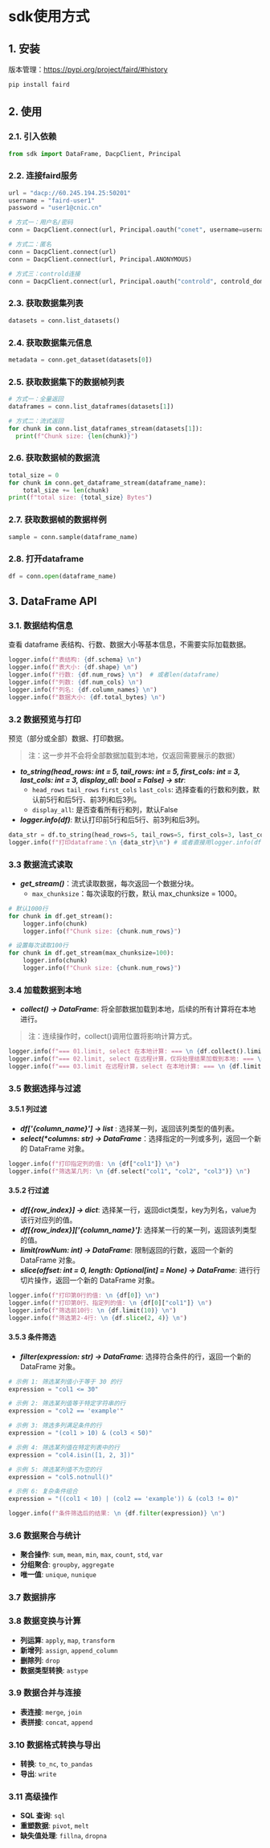 # sdk使用方式

## 1. 安装
版本管理：https://pypi.org/project/faird/#history
```bash
pip install faird
```

## 2. 使用
### 2.1. 引入依赖
```python
from sdk import DataFrame, DacpClient, Principal
```
### 2.2. 连接faird服务
```python
url = "dacp://60.245.194.25:50201"
username = "faird-user1"
password = "user1@cnic.cn"

# 方式一：用户名/密码
conn = DacpClient.connect(url, Principal.oauth("conet", username=username, password=password))

# 方式二：匿名
conn = DacpClient.connect(url)
conn = DacpClient.connect(url, Principal.ANONYMOUS)

# 方式三：controld连接
conn = DacpClient.connect(url, Principal.oauth("controld", controld_domain_name="controld_domain_name", signature="signature"))
```

### 2.3. 获取数据集列表
```python
datasets = conn.list_datasets()
```

### 2.4. 获取数据集元信息
```python
metadata = conn.get_dataset(datasets[0])
```

### 2.5. 获取数据集下的数据帧列表
```python
# 方式一：全量返回
dataframes = conn.list_dataframes(datasets[1])

# 方式二：流式返回
for chunk in conn.list_dataframes_stream(datasets[1]):
  print(f"Chunk size: {len(chunk)}")
```

### 2.6. 获取数据帧的数据流
```python
total_size = 0
for chunk in conn.get_dataframe_stream(dataframe_name):
    total_size += len(chunk)
print(f"total size: {total_size} Bytes")
```

### 2.7. 获取数据帧的数据样例
```python
sample = conn.sample(dataframe_name)
```

### 2.8. 打开dataframe
```python
df = conn.open(dataframe_name)
```

## 3. DataFrame API
### 3.1. 数据结构信息
查看 dataframe 表结构、行数、数据大小等基本信息，不需要实际加载数据。
```python
logger.info(f"表结构: {df.schema} \n")
logger.info(f"表大小: {df.shape} \n")
logger.info(f"行数: {df.num_rows} \n")  # 或者len(dataframe)
logger.info(f"列数: {df.num_cols} \n")
logger.info(f"列名: {df.column_names} \n")
logger.info(f"数据大小: {df.total_bytes} \n")
```

### 3.2 数据预览与打印
预览（部分或全部）数据、打印数据。 
> 注：这一步并不会将全部数据加载到本地，仅返回需要展示的数据）
- __*to_string(head_rows: int = 5, tail_rows: int = 5, first_cols: int = 3, last_cols: int = 3, display_all: bool = False) -> str*__: 
  - `head_rows` `tail_rows` `first_cols` `last_cols`: 选择查看的行数和列数，默认前5行和后5行、前3列和后3列。
  - `display_all`: 是否查看所有行和列，默认False
- __*logger.info(df)*__: 默认打印前5行和后5行、前3列和后3列。

```python
data_str = df.to_string(head_rows=5, tail_rows=5, first_cols=3, last_cols=3, display_all=False)
logger.info(f"打印dataframe：\n {data_str}\n") # 或者直接用logger.info(df)
```

### 3.3 数据流式读取
- __*get_stream()*__：流式读取数据，每次返回一个数据分块。
  - `max_chunksize`：每次读取的行数，默认 max_chunksize = 1000。
```python
# 默认1000行
for chunk in df.get_stream(): 
    logger.info(chunk)
    logger.info(f"Chunk size: {chunk.num_rows}")

# 设置每次读取100行
for chunk in df.get_stream(max_chunksize=100):
    logger.info(chunk)
    logger.info(f"Chunk size: {chunk.num_rows}")
```

### 3.4 加载数据到本地
- __*collect() -> DataFrame*__: 将全部数据加载到本地，后续的所有计算将在本地进行。
> 注：连续操作时，collect()调用位置将影响计算方式。
```python
logger.info(f"=== 01.limit, select 在本地计算: === \n {df.collect().limit(3).select("col1")} \n")
logger.info(f"=== 02.limit, select 在远程计算，仅将处理结果加载到本地: === \n {df.limit(3).select("col1").collect()} \n")
logger.info(f"=== 03.limit 在远程计算，select 在本地计算: === \n {df.limit(3).collect().select("col1")} \n")
```

### 3.5 数据选择与过滤
#### 3.5.1 列过滤
- __*df['{column_name}'] -> list*__ : 选择某一列，返回该列类型的值列表。
- __*select(\*columns: str) -> DataFrame*__：选择指定的一列或多列，返回一个新的 DataFrame 对象。

```python
logger.info(f"打印指定列的值: \n {df["col1"]} \n")
logger.info(f"筛选某几列: \n {df.select("col1", "col2", "col3")} \n")
```

#### 3.5.2 行过滤
- __*df[{row_index}] -> dict*__: 选择某一行，返回dict类型，key为列名，value为该行对应列的值。
- __*df[{row_index}]['{column_name}']*__: 选择某一行的某一列，返回该列类型的值。
- __*limit(rowNum: int) -> DataFrame*__: 限制返回的行数，返回一个新的 DataFrame 对象。
- __*slice(offset: int = 0, length: Optional[int] = None) -> DataFrame*__: 进行行切片操作，返回一个新的 DataFrame 对象。

```python
logger.info(f"打印第0行的值: \n {df[0]} \n")
logger.info(f"打印第0行、指定列的值: \n {df[0]["col1"]} \n")
logger.info(f"筛选前10行: \n {df.limit(10)} \n")
logger.info(f"筛选第2-4行: \n {df.slice(2, 4)} \n")
```
#### 3.5.3 条件筛选
- __*filter(expression: str) -> DataFrame*__: 选择符合条件的行，返回一个新的 DataFrame 对象。

```python
# 示例 1: 筛选某列值小于等于 30 的行
expression = "col1 <= 30"

# 示例 2: 筛选某列值等于特定字符串的行
expression = "col2 == 'example'"

# 示例 3: 筛选多列满足条件的行
expression = "(col1 > 10) & (col3 < 50)"

# 示例 4: 筛选某列值在特定列表中的行
expression = "col4.isin([1, 2, 3])"

# 示例 5: 筛选某列值不为空的行
expression = "col5.notnull()"

# 示例 6: 复杂条件组合
expression = "((col1 < 10) | (col2 == 'example')) & (col3 != 0)"

logger.info(f"条件筛选后的结果: \n {df.filter(expression)} \n")
```

### 3.6 数据聚合与统计
- **聚合操作**: `sum`, `mean`, `min`, `max`, `count`, `std`, `var`
- **分组聚合**: `groupby`, `aggregate`
- **唯一值**: `unique`, `nunique`

### 3.7 数据排序

### 3.8 数据变换与计算
- **列运算**: `apply`, `map`, `transform`
- **新增列**: `assign`, `append_column`
- **删除列**: `drop`
- **数据类型转换**: `astype`

### 3.9 数据合并与连接
- **表连接**: `merge`, `join`
- **表拼接**: `concat`, `append`

### 3.10 数据格式转换与导出
- **转换**: `to_nc`, `to_pandas`
- **导出**: `write`

### 3.11 高级操作
- **SQL 查询**: `sql`
- **重塑数据**: `pivot`, `melt`
- **缺失值处理**: `fillna`, `dropna`
